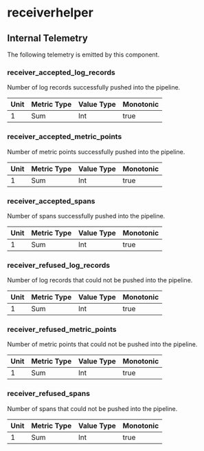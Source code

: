 [comment]: <> (Code generated by mdatagen. DO NOT EDIT.)

# receiverhelper

## Internal Telemetry

The following telemetry is emitted by this component.

### receiver_accepted_log_records

Number of log records successfully pushed into the pipeline.

| Unit | Metric Type | Value Type | Monotonic |
| ---- | ----------- | ---------- | --------- |
| 1 | Sum | Int | true |

### receiver_accepted_metric_points

Number of metric points successfully pushed into the pipeline.

| Unit | Metric Type | Value Type | Monotonic |
| ---- | ----------- | ---------- | --------- |
| 1 | Sum | Int | true |

### receiver_accepted_spans

Number of spans successfully pushed into the pipeline.

| Unit | Metric Type | Value Type | Monotonic |
| ---- | ----------- | ---------- | --------- |
| 1 | Sum | Int | true |

### receiver_refused_log_records

Number of log records that could not be pushed into the pipeline.

| Unit | Metric Type | Value Type | Monotonic |
| ---- | ----------- | ---------- | --------- |
| 1 | Sum | Int | true |

### receiver_refused_metric_points

Number of metric points that could not be pushed into the pipeline.

| Unit | Metric Type | Value Type | Monotonic |
| ---- | ----------- | ---------- | --------- |
| 1 | Sum | Int | true |

### receiver_refused_spans

Number of spans that could not be pushed into the pipeline.

| Unit | Metric Type | Value Type | Monotonic |
| ---- | ----------- | ---------- | --------- |
| 1 | Sum | Int | true |
